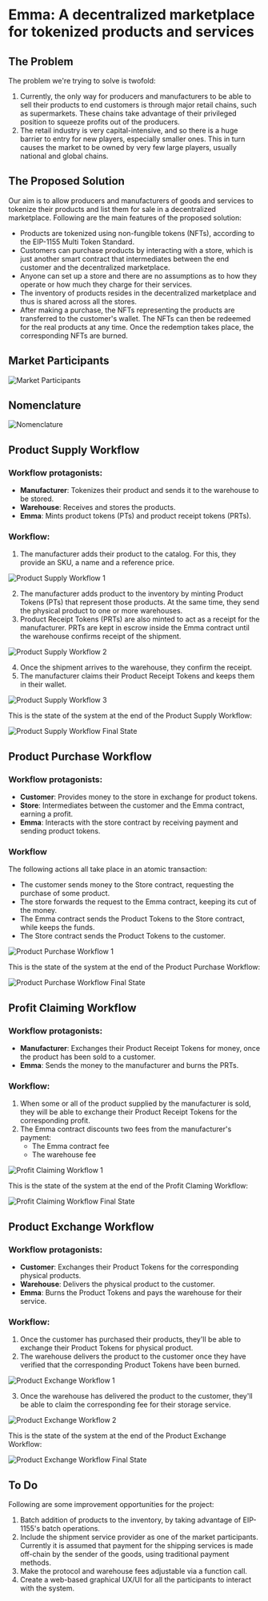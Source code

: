 # Emma: A decentralized marketplace for tokenized products and services

## The Problem

The problem we're trying to solve is twofold:

1. Currently, the only way for producers and manufacturers to be able to sell their products to end customers is through major retail chains, such as supermarkets. These chains take advantage of their privileged position to squeeze profits out of the producers.
2. The retail industry is very capital-intensive, and so there is a huge barrier to entry for new players, especially smaller ones. This in turn causes the market to be owned by very few large players, usually national and global chains.

## The Proposed Solution

Our aim is to allow producers and manufacturers of goods and services to tokenize their products and list them for sale in a decentralized marketplace.
Following are the main features of the proposed solution:
* Products are tokenized using non-fungible tokens (NFTs), according to the EIP-1155 Multi Token Standard.
* Customers can purchase products by interacting with a store, which is just another smart contract that intermediates between the end customer and the decentralized marketplace.
* Anyone can set up a store and there are no assumptions as to how they operate or how much they charge for their services.
* The inventory of products resides in the decentralized marketplace and thus is shared across all the stores. 
* After making a purchase, the NFTs representing the products are transferred to the customer's wallet. The NFTs can then be redeemed for the real products at any time. Once the redemption takes place, the corresponding NFTs are burned.

## Market Participants

![Market Participants](/docs/market_participants.png)

## Nomenclature

![Nomenclature](/docs/nomenclature.png)

## Product Supply Workflow

### Workflow protagonists:

* **Manufacturer**: Tokenizes their product and sends it to the warehouse to be stored.
* **Warehouse**: Receives and stores the products.
* **Emma**: Mints product tokens (PTs) and product receipt tokens (PRTs).

### Workflow:
1. The manufacturer adds their product to the catalog. For this, they provide an SKU, a name and a reference price.

![Product Supply Workflow 1](/docs/psw1.png)

2. The manufacturer adds product to the inventory by minting Product Tokens (PTs) that represent those products. At the same time, they send the physical product to one or more warehouses.
3. Product Receipt Tokens (PRTs) are also minted to act as a receipt for the manufacturer. PRTs are kept in escrow inside the Emma contract until the warehouse confirms receipt of the shipment.

![Product Supply Workflow 2](/docs/psw2.png)

4. Once the shipment arrives to the warehouse, they confirm the receipt.
5. The manufacturer claims their Product Receipt Tokens and keeps them in their wallet.

![Product Supply Workflow 3](/docs/psw3.png)

This is the state of the system at the end of the Product Supply Workflow:

![Product Supply Workflow Final State](/docs/psw_fs.png)

## Product Purchase Workflow

### Workflow protagonists:
* **Customer**: Provides money to the store in exchange for product tokens.
* **Store**: Intermediates between the customer and the Emma contract, earning a profit.
* **Emma**: Interacts with the store contract by receiving payment and sending product tokens.

### Workflow

The following actions all take place in an atomic transaction:
* The customer sends money to the Store contract, requesting the purchase of some product.
* The store forwards the request to the Emma contract, keeping its cut of the money.
* The Emma contract sends the Product Tokens to the Store contract, while keeps the funds.
* The Store contract sends the Product Tokens to the customer.

![Product Purchase Workflow 1](/docs/ppw1.png)

This is the state of the system at the end of the Product Purchase Workflow:

![Product Purchase Workflow Final State](/docs/ppw_fs.png)

## Profit Claiming Workflow

### Workflow protagonists:

* **Manufacturer**: Exchanges their Product Receipt Tokens for money, once the product has been sold to a customer.
* **Emma**: Sends the money to the manufacturer and burns the PRTs.

### Workflow:

1. When some or all of the product supplied by the manufacturer is sold, they will be able to exchange their Product Receipt Tokens for the corresponding profit.
2. The Emma contract discounts two fees from the manufacturer's payment:
    * The Emma contract fee
    * The warehouse fee

![Profit Claiming Workflow 1](/docs/pcw1.png)

This is the state of the system at the end of the Profit Claming Workflow:

![Profit Claiming Workflow Final State](/docs/pcw_fs.png)


## Product Exchange Workflow

### Workflow protagonists:

* **Customer**: Exchanges their Product Tokens for the corresponding physical products.
* **Warehouse**: Delivers the physical product to the customer.
* **Emma**: Burns the Product Tokens and pays the warehouse for their service.

### Workflow:

1. Once the customer has purchased their products, they'll be able to exchange their Product Tokens for physical product.
2. The warehouse delivers the product to the customer once they have verified that the corresponding Product Tokens have been burned.

![Product Exchange Workflow 1](/docs/pew1.png)

3. Once the warehouse has delivered the product to the customer, they'll be able to claim the corresponding fee for their storage service.

![Product Exchange Workflow 2](/docs/pew2.png)

This is the state of the system at the end of the Product Exchange Workflow:

![Product Exchange Workflow Final State](/docs/pew_fs.png)


## To Do

Following are some improvement opportunities for the project:

1. Batch addition of products to the inventory, by taking advantage of EIP-1155's batch operations.
2. Include the shipment service provider as one of the market participants. Currently it is assumed that payment for the shipping services is made off-chain by the sender of the goods, using traditional payment methods.
3. Make the protocol and warehouse fees adjustable via a function call.
4. Create a web-based graphical UX/UI for all the participants to interact with the system.

